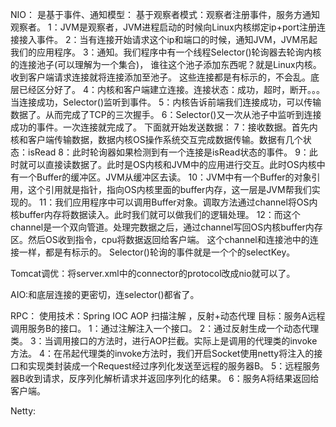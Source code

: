 NIO：
是基于事件、通知模型：
基于观察者模式：观察者注册事件，服务方通知观察者。
1：JVM是观察者，JVM进程启动的时候向Linux内核绑定ip+port注册连接接入事件。
2：当有连接开始请求这个ip和端口的时候，通知JVM，JVM吊起我们的应用程序。
3：通知。我们程序中有一个线程Selector()轮询器去轮询内核的连接池子(可以理解为一个集合)，
谁往这个池子添加东西呢？就是Linux内核。收到客户端请求连接就将连接添加至池子。
这些连接都是有标示的，不会乱。底层已经区分好了。
4：内核和客户端建立连接。连接状态：成功，超时，断开。。。当连接成功，Selector()监听到事件。
5：内核告诉前端我们连接成功，可以传输数据了。从而完成了TCP的三次握手。
6：Selector()又一次从池子中监听到连接成功的事件。一次连接就完成了。
下面就开始发送数据：
7：接收数据。首先内核和客户端传输数据，数据内核OS操作系统交互完成数据传输。数据有几个状态：isRead
8：此时轮询器如果检测到有一个连接是isRead状态的事件。
9：此时就可以直接读数据了。此时是OS内核和JVM中的应用进行交互。此时OS内核中有一个Buffer的缓冲区。JVM从缓冲区去读。
10：JVM中有一个Buffer的对象引用，这个引用就是指针，指向OS内核里面的buffer内存，这一层是JVM帮我们实现的。
11：我们应用程序中可以调用Buffer对象。调取方法通过channel将OS内核buffer内存将数据读入。此时我们就可以做我们的逻辑处理。
12：而这个channel是一个双向管道。处理完数据之后，通过channel写回OS内核buffer内存区。然后OS收到指令，cpu将数据返回给客户端。
这个channel和连接池中的连接一样，都是有标示的。
Selector()轮询的事件就是一个个的selectKey。

Tomcat调优：将server.xml中的connector的protocol改成nio就可以了。

AIO:和底层连接的更密切，连selector()都省了。

RPC：
使用技术：Spring IOC AOP 扫描注解 ，反射+动态代理
目标：服务A远程调用服务B的接口。
1：通过注解注入一个接口。
2：通过反射生成一个动态代理类。
3：当调用接口的方法时，进行AOP拦截。实际上是调用的代理类的invoke方法。
4：在吊起代理类的invoke方法时，我们开启Socket使用netty将注入的接口和实现类封装成一个Request经过序列化发送至远程的服务器B。
5：远程服务器B收到请求，反序列化解析请求并返回序列化的结果。
6：服务A将结果返回给客户端。

Netty:


























